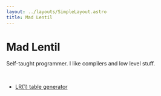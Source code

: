 ```yaml
---
layout: ../layouts/SimpleLayout.astro
title: Mad Lentil
---
```


# Mad Lentil
Self-taught programmer. I like compilers and low level stuff.

<br>

- [LR(1) table generator](https://www.github.com/LentejaRabiosa/Lrgen)

<!-- ## Projects -->
<!-- Nothing to see here... yet -->
